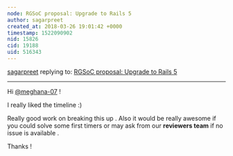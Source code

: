 ```yaml
---
node: RGSoC proposal: Upgrade to Rails 5
author: sagarpreet
created_at: 2018-03-26 19:01:42 +0000
timestamp: 1522090902
nid: 15826
cid: 19188
uid: 516343
---
```




[sagarpreet](../profile/sagarpreet) replying to: [RGSoC proposal: Upgrade to Rails 5](../notes/meghana-07/02-27-2018/rgsoc-proposal-upgrade-to-rails-5)

----
Hi [@meghana-07](/profile/meghana-07) ! 

I really liked the timeline :)  

Really good work on breaking this up . Also it would be really awesome if you could solve some first timers or may ask from our **reviewers team** if no issue is available . 

Thanks !